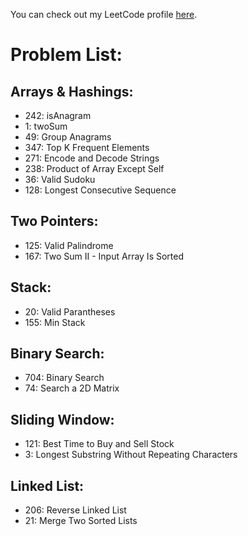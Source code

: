You can check out my LeetCode profile [here](https://leetcode.com/u/d0lphinium/).

# Problem List:
## Arrays & Hashings:
* 242: isAnagram
* 1:   twoSum
* 49:  Group Anagrams
* 347: Top K Frequent Elements
* 271: Encode and Decode Strings
* 238: Product of Array Except Self
* 36:  Valid Sudoku
* 128: Longest Consecutive Sequence


## Two Pointers:
* 125: Valid Palindrome
* 167: Two Sum II - Input Array Is Sorted

## Stack:
* 20:  Valid Parantheses
* 155: Min Stack

## Binary Search:
* 704: Binary Search
* 74:  Search a 2D Matrix

## Sliding Window:
* 121: Best Time to Buy and Sell Stock
* 3:   Longest Substring Without Repeating Characters 

## Linked List:
* 206: Reverse Linked List
* 21:  Merge Two Sorted Lists